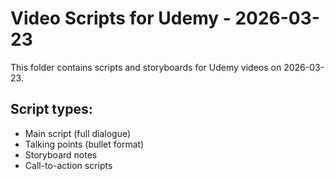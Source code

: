 # Video Scripts for Udemy - 2026-03-23

This folder contains scripts and storyboards for Udemy videos on 2026-03-23.

## Script types:
- Main script (full dialogue)
- Talking points (bullet format)
- Storyboard notes
- Call-to-action scripts
